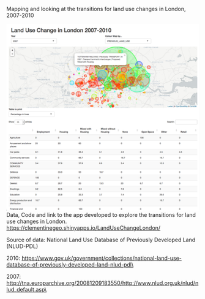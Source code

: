 Mapping and looking at the transitions for land use changes in London, 2007-2010

![Alt text](https://raw.githubusercontent.com/ClementineCttn/LandUseChangeLondon/master/LandUseChangePic.png)
Data, Code and link to the app developed to explore the transitions for land use changes in London.
https://clementinegeo.shinyapps.io/LandUseChangeLondon/

Source of data:
National Land Use Database of Previously Developed Land (NLUD-PDL)

2010: https://www.gov.uk/government/collections/national-land-use-database-of-previously-developed-land-nlud-pdl\

2007: http://tna.europarchive.org/20081209183550/http://www.nlud.org.uk/nlud/nlud_default.asp\

